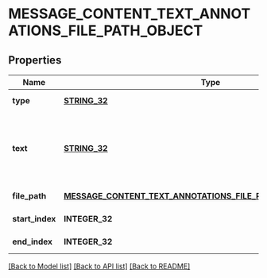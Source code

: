 # MESSAGE_CONTENT_TEXT_ANNOTATIONS_FILE_PATH_OBJECT

## Properties
Name | Type | Description | Notes
------------ | ------------- | ------------- | -------------
**type** | [**STRING_32**](STRING_32.md) | Always &#x60;file_path&#x60;. | [default to null]
**text** | [**STRING_32**](STRING_32.md) | The text in the message content that needs to be replaced. | [default to null]
**file_path** | [**MESSAGE_CONTENT_TEXT_ANNOTATIONS_FILE_PATH_OBJECT_FILE_PATH**](MessageContentTextAnnotationsFilePathObject_file_path.md) |  | [default to null]
**start_index** | **INTEGER_32** |  | [default to null]
**end_index** | **INTEGER_32** |  | [default to null]

[[Back to Model list]](../README.md#documentation-for-models) [[Back to API list]](../README.md#documentation-for-api-endpoints) [[Back to README]](../README.md)


